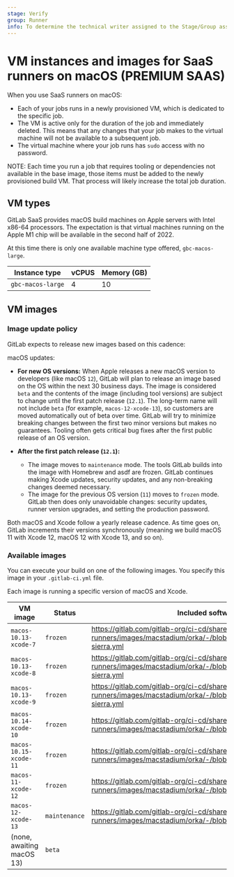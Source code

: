 ```yaml
---
stage: Verify
group: Runner
info: To determine the technical writer assigned to the Stage/Group associated with this page, see https://about.gitlab.com/handbook/engineering/ux/technical-writing/#assignments
---
```


# VM instances and images for SaaS runners on macOS **(PREMIUM SAAS)**

When you use SaaS runners on macOS:

- Each of your jobs runs in a newly provisioned VM, which is dedicated to the specific job.
- The VM is active only for the duration of the job and immediately deleted. This means that any changes that your job makes to the virtual machine will not be available to a subsequent job.
- The virtual machine where your job runs has `sudo` access with no password.

NOTE:
Each time you run a job that requires tooling or dependencies not available in the base image, those items must be added to the newly provisioned build VM. That process will likely increase the total job duration.

## VM types

GitLab SaaS provides macOS build machines on Apple servers with Intel x86-64 processors.
The expectation is that virtual machines running on the Apple M1 chip will be available in the second half of 2022.

At this time there is only one available machine type offered, `gbc-macos-large`.

| Instance type | vCPUS | Memory (GB) |
| --------- | --- | ------- |
|  `gbc-macos-large` | 4 | 10 |

## VM images

### Image update policy

GitLab expects to release new images based on this cadence:

macOS updates:

- **For new OS versions:** When Apple releases a new macOS version to developers (like macOS `12`), GitLab will plan to release an image based on the OS within the next 30 business days. The image is considered `beta` and the contents of the image (including tool versions) are subject to change until the first patch release (`12.1`). The long-term name will not include `beta` (for example, `macos-12-xcode-13`), so customers are moved automatically out of beta over time. GitLab will try to minimize breaking changes between the first two minor versions but makes no guarantees. Tooling often gets critical bug fixes after the first public release of an OS version.

- **After the first patch release (`12.1`):**
  - The image moves to `maintenance` mode. The tools GitLab builds into the image with Homebrew and asdf are frozen. GitLab continues making Xcode updates, security updates, and any non-breaking changes deemed necessary.
  - The image for the previous OS version (`11`) moves to `frozen` mode. GitLab then does only unavoidable changes: security updates, runner version upgrades, and setting the production password.

Both macOS and Xcode follow a yearly release cadence. As time goes on, GitLab increments their versions synchronously (meaning we build macOS 11 with Xcode 12, macOS 12 with Xcode 13, and so on).

### Available images

You can execute your build on one of the following images.
You specify this image in your `.gitlab-ci.yml` file.

Each image is running a specific version of macOS and Xcode.

| VM image                  | Status | Included software  |
|---------------------------|--------|--------------------|
| `macos-10.13-xcode-7`       | `frozen` | <https://gitlab.com/gitlab-org/ci-cd/shared-runners/images/macstadium/orka/-/blob/main/toolchain/high-sierra.yml>  |
| `macos-10.13-xcode-8`       | `frozen` | <https://gitlab.com/gitlab-org/ci-cd/shared-runners/images/macstadium/orka/-/blob/main/toolchain/high-sierra.yml>  |
| `macos-10.13-xcode-9`       | `frozen` | <https://gitlab.com/gitlab-org/ci-cd/shared-runners/images/macstadium/orka/-/blob/main/toolchain/high-sierra.yml>  |
| `macos-10.14-xcode-10`      | `frozen` | <https://gitlab.com/gitlab-org/ci-cd/shared-runners/images/macstadium/orka/-/blob/main/toolchain/mojave.yml>       |
| `macos-10.15-xcode-11`      | `frozen` | <https://gitlab.com/gitlab-org/ci-cd/shared-runners/images/macstadium/orka/-/blob/main/toolchain/catalina.yml>     |
| `macos-11-xcode-12`         | `frozen` | <https://gitlab.com/gitlab-org/ci-cd/shared-runners/images/macstadium/orka/-/blob/main/toolchain/big-sur.yml>      |
| `macos-12-xcode-13`         | `maintenance` | <https://gitlab.com/gitlab-org/ci-cd/shared-runners/images/macstadium/orka/-/blob/main/toolchain/monterey.yml>      |
| (none, awaiting macOS 13)        | `beta` |       |
